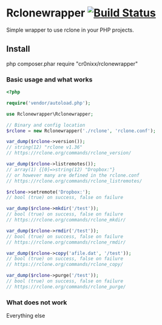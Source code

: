 # Rclonewrapper [![Build Status](https://travis-ci.org/Cr0nixx/Rclonewrapper.svg?branch=master)](https://travis-ci.org/Cr0nixx/Rclonewrapper)
Simple wrapper to use rclone in your PHP projects.

## Install

php composer.phar require "cr0nixx/rclonewrapper"

### Basic usage and what works
``` php
<?php

require('vendor/autoload.php');

use Rclonewrapper\Rclonewrapper;

// Binary and config location
$rclone = new Rclonewrapper('./rclone', 'rclone.conf');

var_dump($rclone->version());
// string(12) "rclone v1.36"
// https://rclone.org/commands/rclone_version/

var_dump($rclone->listremotes());
// array(1) {[0]=>string(12) "Dropbox:"}
// or however many are defined in the rclone.conf
// https://rclone.org/commands/rclone_listremotes/

$rclone->setremote('Dropbox:');
// bool (true) on success, false on failure

var_dump($rclone->mkdir('/test'));
// bool (true) on success, false on failure
// https://rclone.org/commands/rclone_mkdir/

var_dump($rclone->rmdir('/test'));
// bool (true) on success, false on failure
// https://rclone.org/commands/rclone_rmdir/

var_dump($rclone->copy('afile.dat', '/test'));
// bool (true) on success, false on failure
// https://rclone.org/commands/rclone_copy/

var_dump($rclone->purge('/test'));
// bool (true) on success, false on failure
// https://rclone.org/commands/rclone_purge/
```

### What does not work

Everything else